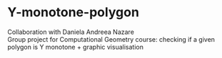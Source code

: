 # Y-monotone-polygon
Collaboration with Daniela Andreea Nazare\
Group project for Computational Geometry course: checking if a given polygon is Y monotone + graphic visualisation
